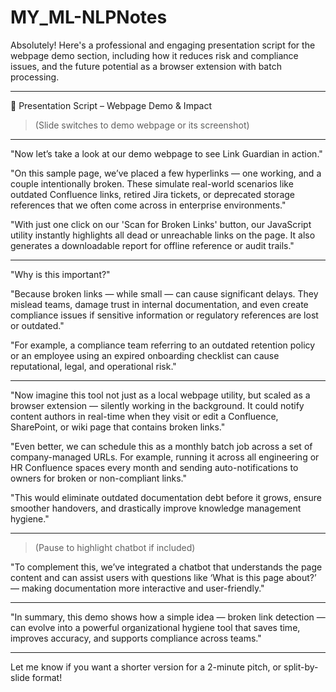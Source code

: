 # MY_ML-NLPNotes


Absolutely! Here's a professional and engaging presentation script for the webpage demo section, including how it reduces risk and compliance issues, and the future potential as a browser extension with batch processing.


---

🎤 Presentation Script – Webpage Demo & Impact

> (Slide switches to demo webpage or its screenshot)




---

"Now let’s take a look at our demo webpage to see Link Guardian in action."

"On this sample page, we’ve placed a few hyperlinks — one working, and a couple intentionally broken. These simulate real-world scenarios like outdated Confluence links, retired Jira tickets, or deprecated storage references that we often come across in enterprise environments."

"With just one click on our 'Scan for Broken Links' button, our JavaScript utility instantly highlights all dead or unreachable links on the page. It also generates a downloadable report for offline reference or audit trails."


---

"Why is this important?"

"Because broken links — while small — can cause significant delays. They mislead teams, damage trust in internal documentation, and even create compliance issues if sensitive information or regulatory references are lost or outdated."

"For example, a compliance team referring to an outdated retention policy or an employee using an expired onboarding checklist can cause reputational, legal, and operational risk."


---

"Now imagine this tool not just as a local webpage utility, but scaled as a browser extension — silently working in the background. It could notify content authors in real-time when they visit or edit a Confluence, SharePoint, or wiki page that contains broken links."

"Even better, we can schedule this as a monthly batch job across a set of company-managed URLs. For example, running it across all engineering or HR Confluence spaces every month and sending auto-notifications to owners for broken or non-compliant links."

"This would eliminate outdated documentation debt before it grows, ensure smoother handovers, and drastically improve knowledge management hygiene."


---

> (Pause to highlight chatbot if included)



"To complement this, we’ve integrated a chatbot that understands the page content and can assist users with questions like ‘What is this page about?’ — making documentation more interactive and user-friendly."


---

"In summary, this demo shows how a simple idea — broken link detection — can evolve into a powerful organizational hygiene tool that saves time, improves accuracy, and supports compliance across teams."


---

Let me know if you want a shorter version for a 2-minute pitch, or split-by-slide format!
